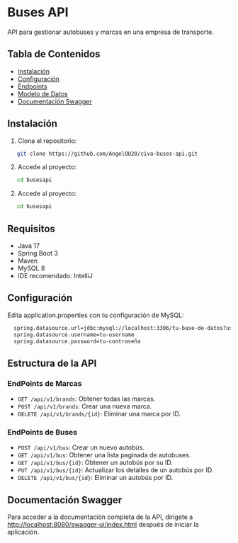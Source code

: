# Buses API
API para gestionar autobuses y marcas en una empresa de transporte.

## Tabla de Contenidos
- [Instalación](#instalación)
- [Configuración](#configuración)
- [Endpoints](#endpoints)
- [Modelo de Datos](#modelo-de-datos)
- [Documentación Swagger](#documentación-swagger)

## Instalación
1. Clona el repositorio:
```bash
   git clone https://github.com/AngelOU20/civa-buses-api.git
```

2. Accede al proyecto:
```bash
   cd busesapi
```

2. Accede al proyecto:
```bash
   cd busesapi
```

## Requisitos
- Java 17
- Spring Boot 3
- Maven
- MySQL 8 
- IDE recomendado: IntelliJ

## Configuración
Edita application.properties con tu configuración de MySQL:
```bash
  spring.datasource.url=jdbc:mysql://localhost:3306/tu-base-de-datos?useSSL=false
  spring.datasource.username=tu-username
  spring.datasource.password=tu-contraseña
```

## Estructura de la API
### EndPoints de Marcas

- `GET /api/v1/brands`: Obtener todas las marcas.
- `POST /api/v1/brands`: Crear una nueva marca.
- `DELETE /api/v1/brands/{id}`: Eliminar una marca por ID.

### EndPoints de Buses

- `POST /api/v1/bus`: Crear un nuevo autobús.
- `GET /api/v1/bus`: Obtener una lista paginada de autobuses.
- `GET /api/v1/bus/{id}`: Obtener un autobús por su ID.
- `PUT /api/v1/bus/{id}`: Actualizar los detalles de un autobús por ID.
- `DELETE /api/v1/bus/{id}`: Eliminar un autobús por ID.

## Documentación Swagger
Para acceder a la documentación completa de la API, dirígete a [http://localhost:8080/swagger-ui/index.html](http://localhost:8080/swagger-ui/index.html) después de iniciar la aplicación.